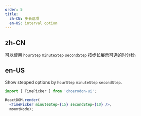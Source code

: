 ```yaml
---
order: 5
title:
  zh-CN: 步长选项
  en-US: interval option
---
```

## zh-CN

可以使用 `hourStep` `minuteStep` `secondStep` 按步长展示可选的时分秒。

## en-US

Show stepped options by `hourStep` `minuteStep` `secondStep`.

````jsx
import { TimePicker } from 'choerodon-ui';

ReactDOM.render(
  <TimePicker minuteStep={15} secondStep={10} />,
  mountNode);
````
